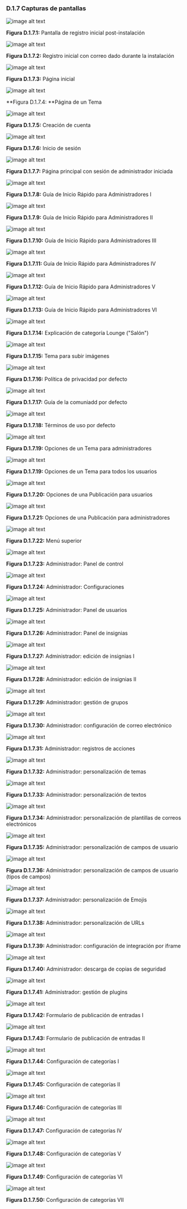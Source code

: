 ### D.1.7 Capturas de pantallas 

![image alt text](image_17.png)

**Figura D.1.7.1:** Pantalla de registro inicial post-instalación

![image alt text](image_18.png)

**Figura D.1.7.2:** Registro inicial con correo dado durante la instalación

![image alt text](image_19.png)

**Figura D.1.7.3:** Página inicial

![image alt text](image_20.png)

**Figura D.1.7.4: **Página de un Tema

![image alt text](image_21.png)

**Figura D.1.7.5:** Creación de cuenta

![image alt text](image_22.png)

**Figura D.1.7.6:** Inicio de sesión

![image alt text](image_23.png)

**Figura D.1.7.7:** Página principal con sesión de administrador iniciada

![image alt text](image_24.png)

**Figura D.1.7.8:** Guía de Inicio Rápido para Administradores I

![image alt text](image_25.png)

**Figura D.1.7.9:** Guía de Inicio Rápido para Administradores II

![image alt text](image_26.png)

**Figura D.1.7.10:** Guía de Inicio Rápido para Administradores III

![image alt text](image_27.png)

**Figura D.1.7.11:** Guía de Inicio Rápido para Administradores IV

![image alt text](image_28.png)

**Figura D.1.7.12:** Guía de Inicio Rápido para Administradores V

![image alt text](image_29.png)

**Figura D.1.7.13:** Guía de Inicio Rápido para Administradores VI

![image alt text](image_30.png)

**Figura D.1.7.14:** Explicación de categoría Lounge ("Salón")

![image alt text](image_31.png)

**Figura D.1.7.15:** Tema para subir imágenes

![image alt text](image_32.png)

**Figura D.1.7.16:** Política de privacidad por defecto

![image alt text](image_33.png)

**Figura D.1.7.17:** Guía de la comuniadd por defecto

![image alt text](image_34.png)

**Figura D.1.7.18:** Términos de uso por defecto

![image alt text](image_35.png)

**Figura D.1.7.19:** Opciones de un Tema para administradores

![image alt text](image_36.png)

**Figura D.1.7.19:** Opciones de un Tema para todos los usuarios

![image alt text](image_37.png)

**Figura D.1.7.20:** Opciones de una Publicación para usuarios

![image alt text](image_38.png)

**Figura D.1.7.21:** Opciones de una Publicación para administradores

![image alt text](image_39.png)

**Figura D.1.7.22:** Menú superior

![image alt text](image_40.png)

**Figura D.1.7.23:** Administrador: Panel de control

![image alt text](image_41.png)

**Figura D.1.7.24:** Administrador: Configuraciones

![image alt text](image_42.png)

**Figura D.1.7.25:** Administrador: Panel de usuarios

![image alt text](image_43.png)

**Figura D.1.7.26:** Administrador: Panel de insignias

![image alt text](image_44.png)

**Figura D.1.7.27:** Administrador: edición de insignias I

![image alt text](image_45.png)

**Figura D.1.7.28:** Administrador: edición de insignias II

![image alt text](image_46.png)

**Figura D.1.7.29:** Administrador: gestión de grupos

![image alt text](image_47.png)

**Figura D.1.7.30:** Administrador: configuración de correo electrónico 

![image alt text](image_48.png)

**Figura D.1.7.31:** Administrador: registros de acciones

![image alt text](image_49.png)

**Figura D.1.7.32:** Administrador: personalización de temas 

![image alt text](image_50.png)

**Figura D.1.7.33:** Administrador: personalización de textos

![image alt text](image_51.png)

**Figura D.1.7.34:** Administrador: personalización de plantillas de correos electrónicos 

![image alt text](image_52.png)

**Figura D.1.7.35:** Administrador: personalización de campos de usuario

![image alt text](image_53.png)

**Figura D.1.7.36:** Administrador: personalización de campos de usuario (tipos de campos)

![image alt text](image_54.png)

**Figura D.1.7.37:** Administrador: personalización de Emojis

![image alt text](image_55.png)

**Figura D.1.7.38:** Administrador: personalización de URLs

![image alt text](image_56.png)

**Figura D.1.7.39:** Administrador: configuración de integración por iframe 

![image alt text](image_57.png)

**Figura D.1.7.40:** Administrador: descarga de copias de seguridad

![image alt text](image_58.png)

**Figura D.1.7.41:** Administrador: gestión de plugins

![image alt text](image_59.png)

**Figura D.1.7.42:** Formulario de publicación de entradas I

![image alt text](image_60.png)

**Figura D.1.7.43:** Formulario de publicación de entradas II

![image alt text](image_61.png)

**Figura D.1.7.44:** Configuración de categorías I  

![image alt text](image_62.png)

**Figura D.1.7.45:** Configuración de categorías II

![image alt text](image_63.png)

**Figura D.1.7.46:** Configuración de categorías III

![image alt text](image_64.png)

**Figura D.1.7.47:** Configuración de categorías IV

![image alt text](image_65.png)

**Figura D.1.7.48:** Configuración de categorías V

![image alt text](image_66.png)

**Figura D.1.7.49:** Configuración de categorías VI

![image alt text](image_67.png)

**Figura D.1.7.50:** Configuración de categorías VII


